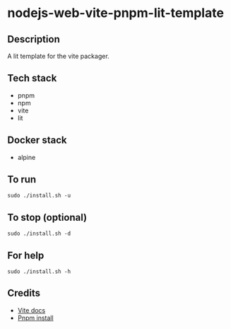 # nodejs-web-vite-pnpm-lit-template

## Description
A lit template for the vite packager.

## Tech stack
- pnpm
- npm
- vite
- lit

## Docker stack
- alpine

## To run
`sudo ./install.sh -u`

## To stop (optional)
`sudo ./install.sh -d`

## For help
`sudo ./install.sh -h`

## Credits
- [Vite docs](https://vitejs.dev/guide/)
- [Pnpm install](https://pnpm.io/installation)
